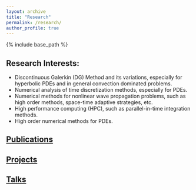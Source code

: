 ```yaml
---
layout: archive
title: "Research"
permalink: /research/
author_profile: true
---
```


{% include base_path %}

## Research Interests:
* Discontinuous Galerkin (DG) Method and its variations, especially for hyperbolic PDEs and in general convection dominated problems.
* Numerical analysis of time discretization methods, especially for PDEs.
* Numerical methods for nonlinear wave propagation problems, such as high order methods, space-time adaptive strategies, etc.
* High performance computing (HPC), such as parallel-in-time integration methods.
* High order numerical methods for PDEs.


## [Publications](/research/publications/)

## [Projects](/research/projects/)

## [Talks](/research/talks/)